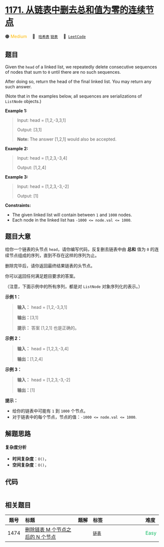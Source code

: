# [1171. 从链表中删去总和值为零的连续节点](https://leetcode.com/problems/remove-zero-sum-consecutive-nodes-from-linked-list)

🟠 <font color=#ffb800>Medium</font>&emsp; 🔖&ensp; [`哈希表`](/leetcode-js/outline/tag/hash-table.md) [`链表`](/leetcode-js/outline/tag/linked-list.md)&emsp; 🔗&ensp;[`LeetCode`](https://leetcode.com/problems/remove-zero-sum-consecutive-nodes-from-linked-list)

## 题目

Given the `head` of a linked list, we repeatedly delete consecutive sequences
of nodes that sum to `0` until there are no such sequences.

After doing so, return the head of the final linked list.  You may return any
such answer.



(Note that in the examples below, all sequences are serializations of
`ListNode` objects.)

**Example 1:**

> Input: head = [1,2,-3,3,1]
> 
> Output: [3,1]
> 
> **Note:** The answer [1,2,1] would also be accepted.

**Example 2:**

> Input: head = [1,2,3,-3,4]
> 
> Output: [1,2,4]

**Example 3:**

> Input: head = [1,2,3,-3,-2]
> 
> Output: [1]

**Constraints:**

  * The given linked list will contain between `1` and `1000` nodes.
  * Each node in the linked list has `-1000 <= node.val <= 1000`.


## 题目大意

给你一个链表的头节点 `head`，请你编写代码，反复删去链表中由 **总和**  值为 `0` 的连续节点组成的序列，直到不存在这样的序列为止。

删除完毕后，请你返回最终结果链表的头节点。



你可以返回任何满足题目要求的答案。

（注意，下面示例中的所有序列，都是对 `ListNode` 对象序列化的表示。）

**示例 1：**

> 
> 
> 
> 
> 
> **输入：** head = [1,2,-3,3,1]
> 
> **输出：**[3,1]
> 
> **提示：** 答案 [1,2,1] 也是正确的。
> 
> 

**示例 2：**

> 
> 
> 
> 
> 
> **输入：** head = [1,2,3,-3,4]
> 
> **输出：**[1,2,4]
> 
> 

**示例 3：**

> 
> 
> 
> 
> 
> **输入：** head = [1,2,3,-3,-2]
> 
> **输出：**[1]
> 
> 



**提示：**

  * 给你的链表中可能有 `1` 到 `1000` 个节点。
  * 对于链表中的每个节点，节点的值：`-1000 <= node.val <= 1000`.


## 解题思路

#### 复杂度分析

- **时间复杂度**：`O()`，
- **空间复杂度**：`O()`，

## 代码

```javascript

```

## 相关题目

<!-- prettier-ignore -->
| 题号 | 标题 | 题解 | 标签 | 难度 |
| :------: | :------ | :------: | :------ | :------ |
| 1474 | [删除链表 M 个节点之后的 N 个节点](https://leetcode.com/problems/delete-n-nodes-after-m-nodes-of-a-linked-list) |  |  [`链表`](/leetcode-js/outline/tag/linked-list.md) | <font color=#15bd66>Easy</font> |

<style>
.blue {
    background-color: #096dd9;
    padding: 0.25rem 0.5rem;
    margin: 0;
    font-size: 0.85em;
    border-radius: 3px;
    color: white;
    font-weight: 500;
}
table th:first-of-type { width: 10%; }
table th:nth-of-type(2) { width: 35%; }
table th:nth-of-type(3) { width: 10%; }
table th:nth-of-type(4) { width: 35%; }
table th:nth-of-type(5) { width: 10%; }
</style>

